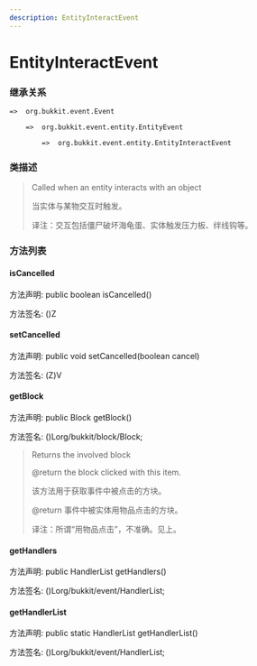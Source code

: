 ```yaml
---
description: EntityInteractEvent
---
```


# EntityInteractEvent

### 继承关系

    =>  org.bukkit.event.Event

        =>  org.bukkit.event.entity.EntityEvent

            =>  org.bukkit.event.entity.EntityInteractEvent

### 类描述

> Called when an entity interacts with an object
>
>
> 
> 当实体与某物交互时触发。
>
>
> 
> 译注：交互包括僵尸破坏海龟蛋、实体触发压力板、绊线钩等。

### 方法列表

#### isCancelled

方法声明: public boolean isCancelled()

方法签名: ()Z

#### setCancelled

方法声明: public void setCancelled(boolean cancel)

方法签名: (Z)V

#### getBlock

方法声明: public Block getBlock()

方法签名: ()Lorg/bukkit/block/Block;

> Returns the involved block
>
> @return the block clicked with this item.
>
>
> 
> 该方法用于获取事件中被点击的方块。
>
> @return 事件中被实体用物品点击的方块。
>
>
> 
> 译注：所谓“用物品点击”，不准确。见上。

#### getHandlers

方法声明: public HandlerList getHandlers()

方法签名: ()Lorg/bukkit/event/HandlerList;

#### getHandlerList

方法声明: public static HandlerList getHandlerList()

方法签名: ()Lorg/bukkit/event/HandlerList;